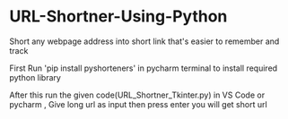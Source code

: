 # URL-Shortner-Using-Python
Short any webpage address into short link that's easier to remember and track

First Run 'pip install pyshorteners' in pycharm terminal to install required python library

After this run the given code(URL_Shortner_Tkinter.py) in VS Code or pycharm , Give long url as input then press enter you will get short url
